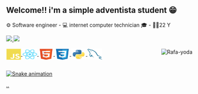 ## Welcome!! i'm a simple adventista student  😁
⚙ Software engineer -
💻 internet computer technician 🎓 -
🧒🏻22 Y
 <div>
  <a href="https://github.com/RiericksonT">
  <img heigt="180em" src="https://github-readme-stats.vercel.app/api?username=RiericksonT&show_icons=true&theme=dracula&include_all_commits=true&count_private=true"/>
  <img height="180em" src="https://github-readme-stats.vercel.app/api/top-langs/?username=RiericksonT&layout=compact&langs_count=6&theme=dracula"/>
</div>
<div style="display: inline_block"><br>
  <img align="center" alt="Rafa-Js" height="30" width="40" src="https://raw.githubusercontent.com/devicons/devicon/master/icons/javascript/javascript-plain.svg">
  <img align="center" alt="Rafa-React" height="30" width="40" src="https://raw.githubusercontent.com/devicons/devicon/master/icons/react/react-original.svg">
  <img align="center" alt="Rafa-HTML" height="30" width="40" src="https://raw.githubusercontent.com/devicons/devicon/master/icons/html5/html5-original.svg">
  <img align="center" alt="Rafa-CSS" height="30" width="40" src="https://raw.githubusercontent.com/devicons/devicon/master/icons/css3/css3-original.svg">
  <img align="center" alt="Rafa-Python" height="30" width="40" src="https://raw.githubusercontent.com/devicons/devicon/master/icons/python/python-original.svg">
  <img align="center" alt="Rafa-Mysql" height="30" width="40" src="https://github.com/devicons/devicon/blob/master/icons/mysql/mysql-plain.svg">
  <img align="right" alt="Rafa-yoda" src="https://i.picasion.com/pic91/4ad5c54dbfc7aded3612bfd15b2e8e26.gif">
</div>
  
  ##
 
<div> 
 
  ![Snake animation](https://github.com/RiericksonT/RiericksonT/blob/output/github-contribution-grid-snake.svg)
 
</div>
..
